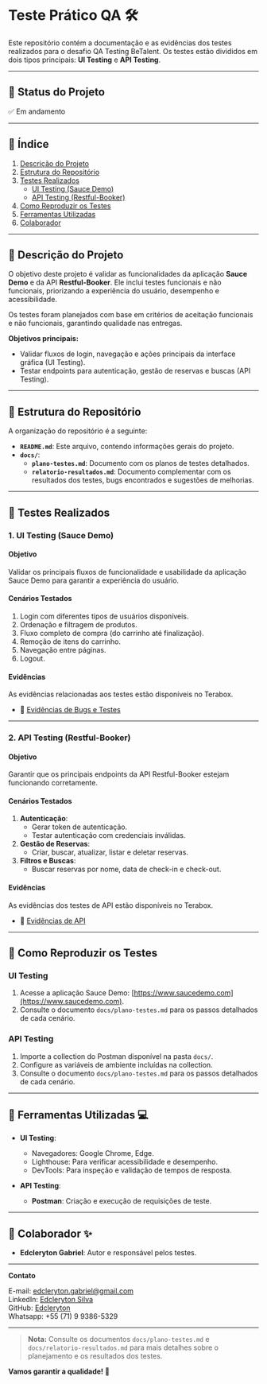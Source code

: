 # Teste Prático QA 🛠️

Este repositório contém a documentação e as evidências dos testes realizados para o desafio QA Testing BeTalent. Os testes estão divididos em dois tipos principais: **UI Testing** e **API Testing**.

---

## 📌 Status do Projeto
✅ Em andamento

---

## 📌 Índice
1. [Descrição do Projeto](#descrição-do-projeto)  
2. [Estrutura do Repositório](#estrutura-do-repositório)  
3. [Testes Realizados](#testes-realizados)  
   - [UI Testing (Sauce Demo)](#ui-testing-sauce-demo)  
   - [API Testing (Restful-Booker)](#api-testing-restful-booker)  
4. [Como Reproduzir os Testes](#como-reproduzir-os-testes)  
5. [Ferramentas Utilizadas](#ferramentas-utilizadas)  
6. [Colaborador](#colaborador)  

---

## 📌 Descrição do Projeto

O objetivo deste projeto é validar as funcionalidades da aplicação **Sauce Demo** e da API **Restful-Booker**. Ele inclui testes funcionais e não funcionais, priorizando a experiência do usuário, desempenho e acessibilidade.  

Os testes foram planejados com base em critérios de aceitação funcionais e não funcionais, garantindo qualidade nas entregas.

**Objetivos principais:**
- Validar fluxos de login, navegação e ações principais da interface gráfica (UI Testing).
- Testar endpoints para autenticação, gestão de reservas e buscas (API Testing).

---

## 📌 Estrutura do Repositório

A organização do repositório é a seguinte:

- **`README.md`**: Este arquivo, contendo informações gerais do projeto.
- **`docs/`**:  
  - **`plano-testes.md`**: Documento com os planos de testes detalhados.  
  - **`relatorio-resultados.md`**: Documento complementar com os resultados dos testes, bugs encontrados e sugestões de melhorias.

---

## 📌 Testes Realizados

### **1. UI Testing (Sauce Demo)**

#### **Objetivo**
Validar os principais fluxos de funcionalidade e usabilidade da aplicação Sauce Demo para garantir a experiência do usuário.

#### **Cenários Testados**
1. Login com diferentes tipos de usuários disponíveis.
2. Ordenação e filtragem de produtos.
3. Fluxo completo de compra (do carrinho até finalização).
4. Remoção de itens do carrinho.
5. Navegação entre páginas.
6. Logout.

#### **Evidências**
As evidências relacionadas aos testes estão disponíveis no Terabox.  
- 🔗 [Evidências de Bugs e Testes](https://terabox.com/s/10G4Pl6pXZg24-Cvs2eCMvA)

---

### **2. API Testing (Restful-Booker)**

#### **Objetivo**
Garantir que os principais endpoints da API Restful-Booker estejam funcionando corretamente.

#### **Cenários Testados**
1. **Autenticação**:
   - Gerar token de autenticação.
   - Testar autenticação com credenciais inválidas.
2. **Gestão de Reservas**:
   - Criar, buscar, atualizar, listar e deletar reservas.
3. **Filtros e Buscas**:
   - Buscar reservas por nome, data de check-in e check-out.

#### **Evidências**
As evidências dos testes de API estão disponíveis no Terabox.  
- 🔗 [Evidências de API](https://terabox.com/s/1Tt3Bz1a6JdNAH-dLprAJcQ)

---

## 📌 Como Reproduzir os Testes

### **UI Testing**
1. Acesse a aplicação Sauce Demo: [https://www.saucedemo.com](https://www.saucedemo.com).
2. Consulte o documento `docs/plano-testes.md` para os passos detalhados de cada cenário.

### **API Testing**
1. Importe a collection do Postman disponível na pasta `docs/`.
2. Configure as variáveis de ambiente incluídas na collection.
3. Consulte o documento `docs/plano-testes.md` para os passos detalhados de cada cenário.

---

## 📌 Ferramentas Utilizadas 💻

- **UI Testing**:
  - Navegadores: Google Chrome, Edge.
  - Lighthouse: Para verificar acessibilidade e desempenho.
  - DevTools: Para inspeção e validação de tempos de resposta.

- **API Testing**:
  - **Postman**: Criação e execução de requisições de teste.

---

## 📌 Colaborador ✨

- **Edcleryton Gabriel**: Autor e responsável pelos testes.

---

**Contato**  

E-mail: [edcleryton.gabriel@gmail.com](mailto:edcleryton.gabriel@gmail.com)  
LinkedIn: [Edcleryton Silva](https://www.linkedin.com/in/edcleryton-silva/)  
GitHub: [Edcleryton](https://github.com/Edcleryton)  
Whatsapp: +55 (71) 9 9386-5329

---

> **Nota:** Consulte os documentos `docs/plano-testes.md` e `docs/relatorio-resultados.md` para mais detalhes sobre o planejamento e os resultados dos testes.

**Vamos garantir a qualidade! 🚀**
